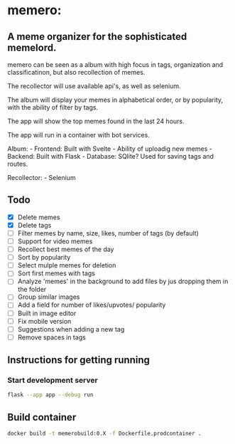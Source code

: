 # memero:

## A meme organizer for the sophisticated memelord.

memero can be seen as a album with high focus in tags, organization and classificatinon, but also recollection of memes.

The recollector will use available api's, as well as selenium.

The album will display your memes in alphabetical order, or by popularity, with the ability of filter by tags.

The app will show the top memes found in the last 24 hours.

The app will run in a container with bot services.

Album:
    - Frontend: Built with Svelte
        - Ability of uploadig new memes
    - Backend: Built with Flask
    - Database: SQlite? Used for saving tags and routes.

Recollector:
    - Selenium

## Todo

- [x] Delete memes
- [x] Delete tags
- [ ] Filter memes by name, size, likes, number of tags (by default)
- [ ] Support for video memes
- [ ] Recollect best memes of the day
- [ ] Sort by popularity
- [ ] Select mulple memes for deletion
- [ ] Sort first memes with tags
- [ ] Analyze 'memes' in the background to add files by jus dropping them in the folder
- [ ] Group similar images
- [ ] Add a field for number of likes/upvotes/ popularity
- [ ] Built in image editor
- [ ] Fix mobile version
- [ ] Suggestions when adding a new tag
- [ ] Remove spaces in tags

## Instructions for getting running

###  Start development server

```bash
flask --app app --debug run
```

## Build container
 
 ```bash
 docker build -t memerobuild:0.X -f Dockerfile.prodcontainer .
 ```